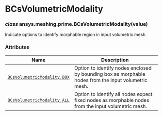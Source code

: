 <!-- vale off -->

# BCsVolumetricModality

<a id="ansys.meshing.prime.BCsVolumetricModality"></a>

### *class* ansys.meshing.prime.BCsVolumetricModality(value)

Indicate options to identify morphable region in input volumetric mesh.

<!-- !! processed by numpydoc !! -->

### Attributes

| Name | Description |
|---------------------------------------------------------------------------------------------------------------------------------|--------------------------------------------------------------------------------------------------------|
| [`BCsVolumetricModality.BOX`](ansys.meshing.prime.BCsVolumetricModality.BOX.md#ansys.meshing.prime.BCsVolumetricModality.BOX)   | Option to identify nodes enclosed by bounding box as morphable nodes from the input volumetric mesh.   |
| [`BCsVolumetricModality.ALL`](ansys.meshing.prime.BCsVolumetricModality.ALL.md#ansys.meshing.prime.BCsVolumetricModality.ALL)   | Option to identify all nodes expect fixed nodes as morphable nodes from the input volumetric mesh.     |
<!-- vale on -->